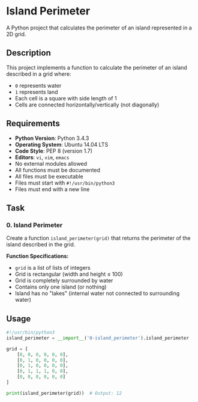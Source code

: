 # Island Perimeter

A Python project that calculates the perimeter of an island represented in a 2D grid.

## Description

This project implements a function to calculate the perimeter of an island described in a grid where:
- `0` represents water
- `1` represents land
- Each cell is a square with side length of 1
- Cells are connected horizontally/vertically (not diagonally)

## Requirements

- **Python Version**: Python 3.4.3
- **Operating System**: Ubuntu 14.04 LTS
- **Code Style**: PEP 8 (version 1.7)
- **Editors**: `vi`, `vim`, `emacs`
- No external modules allowed
- All functions must be documented
- All files must be executable
- Files must start with `#!/usr/bin/python3`
- Files must end with a new line

## Task

### 0. Island Perimeter

Create a function `island_perimeter(grid)` that returns the perimeter of the island described in the grid.

**Function Specifications:**
- `grid` is a list of lists of integers
- Grid is rectangular (width and height ≤ 100)
- Grid is completely surrounded by water
- Contains only one island (or nothing)
- Island has no "lakes" (internal water not connected to surrounding water)

## Usage

```python
#!/usr/bin/python3
island_perimeter = __import__('0-island_perimeter').island_perimeter

grid = [
    [0, 0, 0, 0, 0, 0],
    [0, 1, 0, 0, 0, 0],
    [0, 1, 0, 0, 0, 0],
    [0, 1, 1, 1, 0, 0],
    [0, 0, 0, 0, 0, 0]
]

print(island_perimeter(grid))  # Output: 12
```
